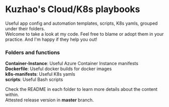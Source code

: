 # Kuzhao's Cloud/K8s playbooks
Useful app config and automation templates, scripts, K8s yamls, grouped under their folders.  
Welcome to take a look at my code. Feel free to blame or adopt them in your practice. And I'm happy if they help you out!

### Folders and functions
**Container-Instance**: Useful Azure Container Instance manifests  
**Dockerfile**: Useful docker builds for docker images  
**k8s-manifests**: Useful K8s yamls  
**scripts**: Useful Bash scripts

Check the README in each folder to learn more details about the content within.  
Attested release version in **master** branch.
